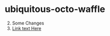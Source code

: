 # ubiquitous-octo-waffle

2. Some Changes 
3. [Link text Here](https://github.com/devendra-wanjara/java-oops/blob/7c09353f9f8ad5fd80f296c29563b64a4d49de74/kafka-demo/src/main/java/com/example/kafkademo/service/SendService.java)
